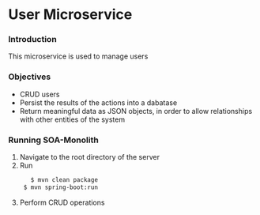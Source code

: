 # User Microservice
### Introduction 
This microservice is used to manage users

### Objectives
* CRUD users
* Persist the results of the actions into a dabatase
* Return meaningful data as JSON objects, in order to allow relationships with other entities of the system

### Running SOA-Monolith

1. Navigate to the root directory of the server
2. Run
   ```sh
      $ mvn clean package
    $ mvn spring-boot:run
   ```
3. Perform CRUD operations
